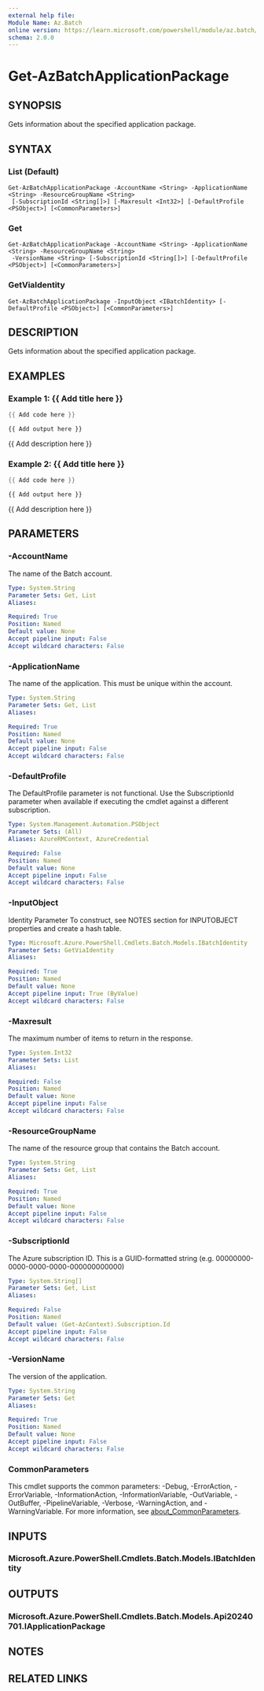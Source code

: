 ```yaml
---
external help file:
Module Name: Az.Batch
online version: https://learn.microsoft.com/powershell/module/az.batch/get-azbatchapplicationpackage
schema: 2.0.0
---
```


# Get-AzBatchApplicationPackage

## SYNOPSIS
Gets information about the specified application package.

## SYNTAX

### List (Default)
```
Get-AzBatchApplicationPackage -AccountName <String> -ApplicationName <String> -ResourceGroupName <String>
 [-SubscriptionId <String[]>] [-Maxresult <Int32>] [-DefaultProfile <PSObject>] [<CommonParameters>]
```

### Get
```
Get-AzBatchApplicationPackage -AccountName <String> -ApplicationName <String> -ResourceGroupName <String>
 -VersionName <String> [-SubscriptionId <String[]>] [-DefaultProfile <PSObject>] [<CommonParameters>]
```

### GetViaIdentity
```
Get-AzBatchApplicationPackage -InputObject <IBatchIdentity> [-DefaultProfile <PSObject>] [<CommonParameters>]
```

## DESCRIPTION
Gets information about the specified application package.

## EXAMPLES

### Example 1: {{ Add title here }}
```powershell
{{ Add code here }}
```

```output
{{ Add output here }}
```

{{ Add description here }}

### Example 2: {{ Add title here }}
```powershell
{{ Add code here }}
```

```output
{{ Add output here }}
```

{{ Add description here }}

## PARAMETERS

### -AccountName
The name of the Batch account.

```yaml
Type: System.String
Parameter Sets: Get, List
Aliases:

Required: True
Position: Named
Default value: None
Accept pipeline input: False
Accept wildcard characters: False
```

### -ApplicationName
The name of the application.
This must be unique within the account.

```yaml
Type: System.String
Parameter Sets: Get, List
Aliases:

Required: True
Position: Named
Default value: None
Accept pipeline input: False
Accept wildcard characters: False
```

### -DefaultProfile
The DefaultProfile parameter is not functional.
Use the SubscriptionId parameter when available if executing the cmdlet against a different subscription.

```yaml
Type: System.Management.Automation.PSObject
Parameter Sets: (All)
Aliases: AzureRMContext, AzureCredential

Required: False
Position: Named
Default value: None
Accept pipeline input: False
Accept wildcard characters: False
```

### -InputObject
Identity Parameter
To construct, see NOTES section for INPUTOBJECT properties and create a hash table.

```yaml
Type: Microsoft.Azure.PowerShell.Cmdlets.Batch.Models.IBatchIdentity
Parameter Sets: GetViaIdentity
Aliases:

Required: True
Position: Named
Default value: None
Accept pipeline input: True (ByValue)
Accept wildcard characters: False
```

### -Maxresult
The maximum number of items to return in the response.

```yaml
Type: System.Int32
Parameter Sets: List
Aliases:

Required: False
Position: Named
Default value: None
Accept pipeline input: False
Accept wildcard characters: False
```

### -ResourceGroupName
The name of the resource group that contains the Batch account.

```yaml
Type: System.String
Parameter Sets: Get, List
Aliases:

Required: True
Position: Named
Default value: None
Accept pipeline input: False
Accept wildcard characters: False
```

### -SubscriptionId
The Azure subscription ID.
This is a GUID-formatted string (e.g.
00000000-0000-0000-0000-000000000000)

```yaml
Type: System.String[]
Parameter Sets: Get, List
Aliases:

Required: False
Position: Named
Default value: (Get-AzContext).Subscription.Id
Accept pipeline input: False
Accept wildcard characters: False
```

### -VersionName
The version of the application.

```yaml
Type: System.String
Parameter Sets: Get
Aliases:

Required: True
Position: Named
Default value: None
Accept pipeline input: False
Accept wildcard characters: False
```

### CommonParameters
This cmdlet supports the common parameters: -Debug, -ErrorAction, -ErrorVariable, -InformationAction, -InformationVariable, -OutVariable, -OutBuffer, -PipelineVariable, -Verbose, -WarningAction, and -WarningVariable. For more information, see [about_CommonParameters](http://go.microsoft.com/fwlink/?LinkID=113216).

## INPUTS

### Microsoft.Azure.PowerShell.Cmdlets.Batch.Models.IBatchIdentity

## OUTPUTS

### Microsoft.Azure.PowerShell.Cmdlets.Batch.Models.Api20240701.IApplicationPackage

## NOTES

## RELATED LINKS

